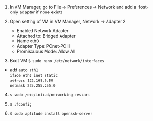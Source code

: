 1. In VM Manager, go to File -> Preferences -> Network and add a Host-only adapter if none exists

2. Open setting of VM in VM Manager, Network -> Adapter 2
    - Enabled Network Adapter
    - Attached to: Bridged Adapter
    - Name eth0
    - Adapter Type: PCnet-PC II
    - Promiscuous Mode: Allow All
3. Boot VM
    `$ sudo nano /etc/network/interfaces`
  - add
    `auto eth1`<br>
    `iface eth1 inet static`<br>
        `address 192.168.0.50`<br>
        `netmask 255.255.255.0`

4. `$ sudo /etc/init.d/networking restart`

5. `$ ifconfig`

6. `$ sudo aptitude install openssh-server`

